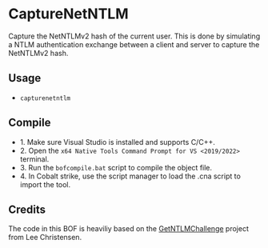 # CaptureNetNTLM
Capture the NetNTLMv2 hash of the current user. This is done by simulating a NTLM authentication exchange between a client and server to capture the NetNTLMv2 hash.


## Usage
* `capturenetntlm`


## Compile
- 1\. Make sure Visual Studio is installed and supports C/C++.
- 2\. Open the `x64 Native Tools Command Prompt for VS <2019/2022>` terminal.
- 3\. Run the `bofcompile.bat` script to compile the object file. 
- 4\. In Cobalt strike, use the script manager to load the .cna script to import the tool. 


## Credits
The code in this BOF is heaviliy based on the [GetNTLMChallenge](https://github.com/leechristensen/GetNTLMChallenge/tree/master) project from Lee Christensen. 